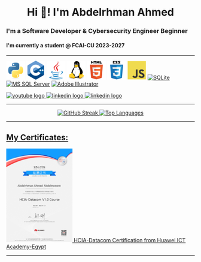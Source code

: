 <h1 align="center">Hi 👋! I'm Abdelrhman Ahmed</h1>


<h3>I'm a Software Developer & Cybersecurity Engineer Beginner</h3>
<h4>I'm currently a student @ FCAI-CU 2023-2027</h4>

---

<p>
  <a href="#"><img src="https://raw.githubusercontent.com/devicons/devicon/master/icons/python/python-original.svg" alt="Python" width="50" height="50" /></a>
  <a href="#"><img src="https://raw.githubusercontent.com/devicons/devicon/master/icons/cplusplus/cplusplus-original.svg" alt="C++" width="50" height="50"/></a>
  <a href="#"><img src="https://raw.githubusercontent.com/devicons/devicon/master/icons/java/java-original.svg" alt="Java" width="50" height="50"/></a>
  <a href="#"><img src="https://raw.githubusercontent.com/devicons/devicon/master/icons/linux/linux-original.svg" alt="Linux" width="50" height="50"/></a>
  <a href="#"><img src="https://raw.githubusercontent.com/devicons/devicon/master/icons/html5/html5-original-wordmark.svg" alt="HTML5" width="50" height="50"/></a>
  <a href="#"><img src="https://raw.githubusercontent.com/devicons/devicon/master/icons/css3/css3-original-wordmark.svg" alt="CSS3" width="50" height="50"/></a>
  <a href="#"><img src="https://raw.githubusercontent.com/devicons/devicon/master/icons/javascript/javascript-original.svg" alt="JavaScript" width="50" height="50"/></a>
  <a href="#"><img src="https://www.vectorlogo.zone/logos/sqlite/sqlite-icon.svg" alt="SQLite" width="50" height="50"/></a>
  <a href="#"><img src="https://www.svgrepo.com/show/303229/microsoft-sql-server-logo.svg" alt="MS SQL Server" width="50" height="50"/></a>
  <a href="#"><img src="https://www.vectorlogo.zone/logos/adobe_illustrator/adobe_illustrator-icon.svg" alt="Adobe Illustrator" width="50" height="50"/></a>
  
</p>
<div align="left">
  <a href="https://www.youtube.com/@Abdelrhman.Ahmed1">
  <img src="https://img.shields.io/static/v1?message=Youtube&logo=youtube&label=&color=FF0000&logoColor=white&labelColor=&style=for-the-badge" height="35" alt="youtube logo"/> 
  </a>
  <a href="https://www.linkedin.com/in/abdelrhman-ahmed-82609b296">
  <img src="https://img.shields.io/static/v1?message=LinkedIn&logo=linkedin&label=&color=0077B5&logoColor=white&labelColor=&style=for-the-badge" height="35" alt="linkedin logo"  />
  <a href="mailto:abdelrhmanahmedd2023@gmail.com" target="_blank">
  <img src="https://img.shields.io/static/v1?message=Gmail&logo=Gmail&label=&color=FA2340&logoColor=white&labelColor=&style=for-the-badge" height="35" alt="linkedin logo"  />
  
</div>


---

<div align="center">
  <img src="https://github-readme-streak-stats.herokuapp.com/?user=abdelrhman-ahmed1&&theme=github-dark-blue" alt="GitHub Streak" height="180px"/>
  
  <img src="https://github-readme-stats.vercel.app/api/top-langs?username=abdelrhman-ahmed1&show_icons=true&locale=en&layout=compact&theme=radical&background=#0366d6" alt="Top Languages" height="180px" />
</div>


---

<h2>My Certificates:</h2>
<table border="1" cellspacing="0" cellpadding="10">
  <thead>
    <tr align="center">
  <img src="https://github.com/Abdelrhman-Ahmed1/Abdelrhman-Ahmed1/blob/e25895d7faba876320554e0d24161c6131f11388/_HCIA-Datacom%20V1.0%20Course_page-0001.jpg" alt="HCIA-Datacom Certification" height="250px"/> HCIA-Datacom Certification from Huawei ICT Academy-Egypt
    </tr>
  </thead>
</table>




